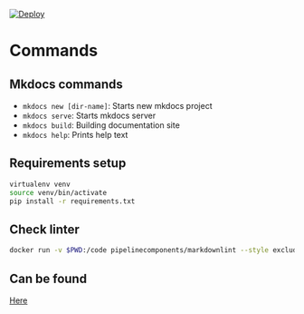 [![Deploy](https://github.com/harrysharma1/personal-docs/actions/workflows/deploy.yml/badge.svg)](https://github.com/harrysharma1/personal-docs/actions/workflows/deploy.yml)

# Commands

## Mkdocs commands

- `mkdocs new [dir-name]`: Starts new mkdocs project
- `mkdocs serve`: Starts mkdocs server
- `mkdocs build`: Building documentation site
- `mkdocs help`: Prints help text

## Requirements setup

```bash
virtualenv venv
source venv/bin/activate
pip install -r requirements.txt
```

## Check linter

```bash
docker run -v $PWD:/code pipelinecomponents/markdownlint --style exclude.rb docs README.md
```

## Can be found

[Here](https://harrysharma1.github.io/personal-docs/)
